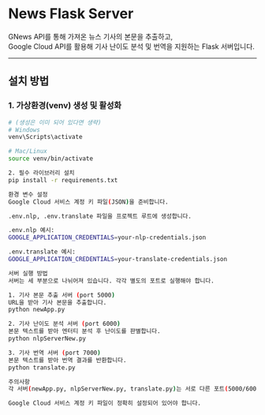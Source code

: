 # News Flask Server

GNews API를 통해 가져온 뉴스 기사의 본문을 추출하고,  
Google Cloud API를 활용해 기사 난이도 분석 및 번역을 지원하는 Flask 서버입니다.

---

## 설치 방법

### 1. 가상환경(venv) 생성 및 활성화
```bash
# (생성은 이미 되어 있다면 생략)
# Windows
venv\Scripts\activate

# Mac/Linux
source venv/bin/activate

2. 필수 라이브러리 설치
pip install -r requirements.txt

환경 변수 설정
Google Cloud 서비스 계정 키 파일(JSON)을 준비합니다.

.env.nlp, .env.translate 파일을 프로젝트 루트에 생성합니다.

.env.nlp 예시:
GOOGLE_APPLICATION_CREDENTIALS=your-nlp-credentials.json

.env.translate 예시:
GOOGLE_APPLICATION_CREDENTIALS=your-translate-credentials.json

서버 실행 방법
서버는 세 부분으로 나뉘어져 있습니다. 각각 별도의 포트로 실행해야 합니다.

1. 기사 본문 추출 서버 (port 5000)
URL을 받아 기사 본문을 추출합니다.
python newApp.py

2. 기사 난이도 분석 서버 (port 6000)
본문 텍스트를 받아 엔터티 분석 후 난이도를 판별합니다.
python nlpServerNew.py

3. 기사 번역 서버 (port 7000)
본문 텍스트를 받아 번역 결과를 반환합니다.
python translate.py

주의사항
각 서버(newApp.py, nlpServerNew.py, translate.py)는 서로 다른 포트(5000/6000/7000) 에서 독립적으로 실행해야 합니다.

Google Cloud 서비스 계정 키 파일이 정확히 설정되어 있어야 합니다.